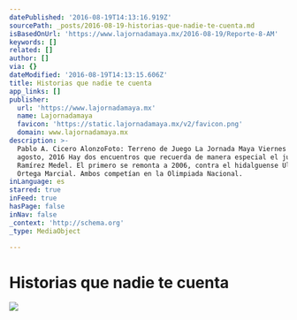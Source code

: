 ```yaml
---
datePublished: '2016-08-19T14:13:16.919Z'
sourcePath: _posts/2016-08-19-historias-que-nadie-te-cuenta.md
isBasedOnUrl: 'https://www.lajornadamaya.mx/2016-08-19/Reporte-8-AM'
keywords: []
related: []
author: []
via: {}
dateModified: '2016-08-19T14:13:15.606Z'
title: Historias que nadie te cuenta
app_links: []
publisher:
  url: 'https://www.lajornadamaya.mx'
  name: Lajornadamaya
  favicon: 'https://static.lajornadamaya.mx/v2/favicon.png'
  domain: www.lajornadamaya.mx
description: >-
  Pablo A. Cicero AlonzoFoto: Terreno de Juego La Jornada Maya Viernes 19 de
  agosto, 2016 Hay dos encuentros que recuerda de manera especial el judoka Iván
  Ramírez Medel. El primero se remonta a 2006, contra el hidalguense Ulises
  Ortega Marcial. Ambos competían en la Olimpiada Nacional.
inLanguage: es
starred: true
inFeed: true
hasPage: false
inNav: false
_context: 'http://schema.org'
_type: MediaObject

---
```

# Historias que nadie te cuenta
![](https://the-grid-user-content.s3-us-west-2.amazonaws.com/9f508473-6480-410b-b55a-bbaf1f1ba8d5.jpg)